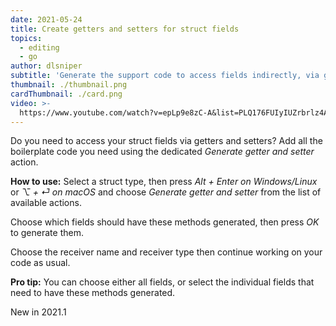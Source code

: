 ```yaml
---
date: 2021-05-24
title: Create getters and setters for struct fields
topics:
  - editing
  - go
author: dlsniper
subtitle: 'Generate the support code to access fields indirectly, via getters and setters'
thumbnail: ./thumbnail.png
cardThumbnail: ./card.png
video: >-
  https://www.youtube.com/watch?v=epLp9e8zC-A&list=PLQ176FUIyIUZrbrlz4AY1V8VzBJKZyVlW&index=40
---
```

Do you need to access your struct fields via getters and setters?
Add all the boilerplate code you need using the dedicated
*Generate getter and setter* action.

**How to use:**
Select a struct type, then press *Alt + Enter on Windows/Linux* or
*⌥ + ⏎ on macOS* and choose *Generate getter and setter* from the
list of available actions.

Choose which fields should have these methods generated, then press
*OK* to generate them.

Choose the receiver name and receiver type then continue working on
your code as usual.

**Pro tip:** You can choose either all fields, or select the
individual fields that need to have these methods generated.

<span class="tag is-rounded">New in 2021.1</span>
